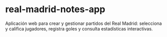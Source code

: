 # real-madrid-notes-app
Aplicación web para crear y gestionar partidos del Real Madrid: selecciona y califica jugadores, registra goles y consulta estadísticas interactivas.

